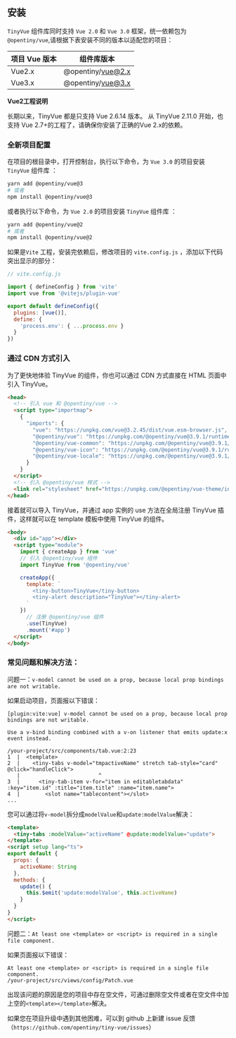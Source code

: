 <!--anchor:on-->

## 安装

`TinyVue` 组件库同时支持 `Vue 2.0` 和 `Vue 3.0` 框架，统一依赖包为`@opentiny/vue`,请根据下表安装不同的版本以适配您的项目：

| 项目 Vue 版本 | 组件库版本        |
| ------------- | ----------------- |
| Vue2.x        | @opentiny/vue@2.x |
| Vue3.x        | @opentiny/vue@3.x |

**Vue2工程说明**

长期以来，TinyVue 都是只支持 Vue 2.6.14 版本。 从 TinyVue 2.11.0 开始，也支持 Vue 2.7+的工程了，请确保你安装了正确的Vue 2.x的依赖。

### 全新项目配置

在项目的根目录中，打开控制台，执行以下命令，为 `Vue 3.0` 的项目安装 `TinyVue` 组件库 ：

```bash
yarn add @opentiny/vue@3
# 或者
npm install @opentiny/vue@3
```

或者执行以下命令，为 `Vue 2.0` 的项目安装 `TinyVue` 组件库 ：

```bash
yarn add @opentiny/vue@2
# 或者
npm install @opentiny/vue@2
```

如果是`Vite` 工程，安装完依赖后，修改项目的 `vite.config.js` ，添加以下代码突出显示的部分：

```js {8-10}
// vite.config.js

import { defineConfig } from 'vite'
import vue from '@vitejs/plugin-vue'

export default defineConfig({
  plugins: [vue()],
  define: {
    'process.env': { ...process.env }
  }
})
```

### 通过 CDN 方式引入

为了更快地体验 TinyVue 的组件，你也可以通过 CDN 方式直接在 HTML 页面中引入 TinyVue。

```html
<head>
  <!-- 引入 vue 和 @opentiny/vue -->
  <script type="importmap">
    {
      "imports": {
        "vue": "https://unpkg.com/vue@3.2.45/dist/vue.esm-browser.js",
        "@opentiny/vue": "https://unpkg.com/@opentiny/vue@3.9.1/runtime/tiny-vue.mjs",
        "@opentiny/vue-common": "https://unpkg.com/@opentiny/vue@3.9.1/runtime/tiny-vue-common.mjs",
        "@opentiny/vue-icon": "https://unpkg.com/@opentiny/vue@3.9.1/runtime/tiny-vue-icon.mjs",
        "@opentiny/vue-locale": "https://unpkg.com/@opentiny/vue@3.9.1/runtime/tiny-vue-locale.mjs"
      }
    }
  </script>
  <!-- 引入 @opentiny/vue 样式 -->
  <link rel="stylesheet" href="https://unpkg.com/@opentiny/vue-theme/index.css" />
</head>
```

接着就可以导入 TinyVue，并通过 app 实例的 use 方法在全局注册 TinyVue 插件，这样就可以在 template 模板中使用 TinyVue 的组件。

```html
<body>
  <div id="app"></div>
  <script type="module">
    import { createApp } from 'vue'
    // 引入 @opentiny/vue 组件
    import TinyVue from '@opentiny/vue'

    createApp({
      template: `
        <tiny-button>TinyVue</tiny-button>
        <tiny-alert description="TinyVue"></tiny-alert>
      `
    })
      // 注册 @opentiny/vue 组件
      .use(TinyVue)
      .mount('#app')
  </script>
</body>
```

### 常见问题和解决方法：

问题一：`v-model cannot be used on a prop, because local prop bindings are not writable.`

如果启动项目，页面报以下错误：

```shell
[plugin:vite:vue] v-model cannot be used on a prop, because local prop bindings are not writable.

Use a v-bind binding combined with a v-on listener that emits update:x event instead.

/your-project/src/components/tab.vue:2:23
1  |  <template>
2  |    <tiny-tabs v-model="tmpactiveName" stretch tab-style="card" @click="handleClick">
   |                         ^
3  |      <tiny-tab-item v-for="item in editabletabdata" :key="item.id" :title="item.title" :name="item.name">
4  |        <slot name="tablecontent"></slot>
...
```

您可以通过将`v-model`拆分成`modelValue`和`update:modelValue`解决：

```html
<template>
  <tiny-tabs :modelValue="activeName" @update:modelValue="update">
</template>
<script setup lang="ts">
export default {
  props: {
    activeName: String
  },
  methods: {
    update() {
      this.$emit('update:modelValue', this.activeName)
    }
  }
}
</script>
```

问题二：`At least one <template> or <script> is required in a single file component.`

如果页面报以下错误：

```shell
At least one <template> or <script> is required in a single file component.
/your-project/src/views/config/Patch.vue
```

出现该问题的原因是您的项目中存在空文件，可通过删除空文件或者在空文件中加上空的`<template></template>`解决。

如果您在项目升级中遇到其他困难，可以到 github 上新建 issue 反馈（`https://github.com/opentiny/tiny-vue/issues`）
